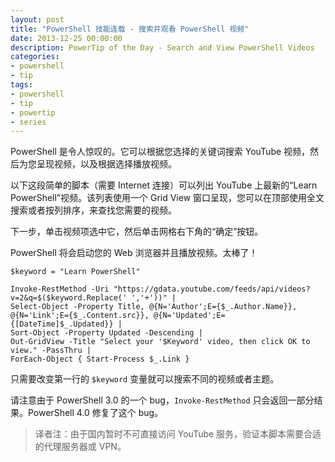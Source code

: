 ```yaml
---
layout: post
title: "PowerShell 技能连载 - 搜索并观看 PowerShell 视频"
date: 2013-12-25 00:00:00
description: PowerTip of the Day - Search and View PowerShell Videos
categories:
- powershell
- tip
tags:
- powershell
- tip
- powertip
- series
---
```

PowerShell 是令人惊叹的。它可以根据您选择的关键词搜索 YouTube 视频，然后为您呈现视频，以及根据选择播放视频。

以下这段简单的脚本（需要 Internet 连接）可以列出 YouTube 上最新的“Learn PowerShell”视频。该列表使用一个 Grid View 窗口呈现，您可以在顶部使用全文搜索或者按列排序，来查找您需要的视频。

下一步，单击视频项选中它，然后单击网格右下角的“确定”按钮。

PowerShell 将会启动您的 Web 浏览器并且播放视频。太棒了！

	$keyword = "Learn PowerShell"

	Invoke-RestMethod -Uri "https://gdata.youtube.com/feeds/api/videos?v=2&q=$($keyword.Replace(' ','+'))" |
	Select-Object -Property Title, @{N='Author';E={$_.Author.Name}}, @{N='Link';E={$_.Content.src}}, @{N='Updated';E={[DateTime]$_.Updated}} |
	Sort-Object -Property Updated -Descending |
	Out-GridView -Title "Select your '$Keyword' video, then click OK to view." -PassThru |
	ForEach-Object { Start-Process $_.Link }

只需要改变第一行的 `$keyword` 变量就可以搜索不同的视频或者主题。

请注意由于 PowerShell 3.0 的一个 bug，`Invoke-RestMethod` 只会返回一部分结果。PowerShell 4.0 修复了这个 bug。

> 译者注：由于国内暂时不可直接访问 YouTube 服务，验证本脚本需要合适的代理服务器或 VPN。

<!--本文国际来源：[Search and View PowerShell Videos](http://community.idera.com/powershell/powertips/b/tips/posts/search-and-view-powershell-videos)-->
